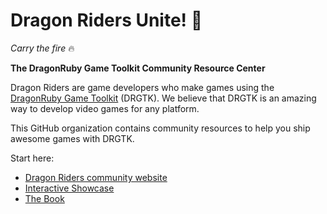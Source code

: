 # Dragon Riders Unite! 🐉

_Carry the fire_ 🔥

**The DragonRuby Game Toolkit Community Resource Center**

Dragon Riders are game developers who make games using the [DragonRuby Game Toolkit](https://dragonruby.org/toolkit/game) (DRGTK). We believe that DRGTK is an amazing way to develop video games for any platform.

This GitHub organization contains community resources to help you ship awesome games with DRGTK.

Start here:

- [Dragon Riders community website](https://www.dragonriders.community)
- [Interactive Showcase](https://dragonridersunite.itch.io/dragon-os)
- [The Book](https://book.dragonriders.community)
